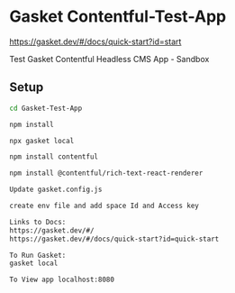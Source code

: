 # Gasket Contentful-Test-App

https://gasket.dev/#/docs/quick-start?id=start

Test Gasket Contentful Headless CMS App - Sandbox

## Setup

```bash
cd Gasket-Test-App

npm install

npx gasket local

npm install contentful

npm install @contentful/rich-text-react-renderer

Update gasket.config.js

create env file and add space Id and Access key

Links to Docs:
https://gasket.dev/#/
https://gasket.dev/#/docs/quick-start?id=quick-start

To Run Gasket:
gasket local

To View app localhost:8080

```
